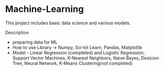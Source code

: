 # Machine-Learning
This project includes basic data science and various models.

Description
- preparing data for ML
- How to use Library -> Numpy, Sci-kit Learn, Pandas, Matplotlib
- Model - Linear Regression (completed) and Logistic Regression, Support Vector Machines, K-Nearest Neighbors, Naive Bayes, Desicion Tree, Neural Network, K-Means Clustering(not completed)
